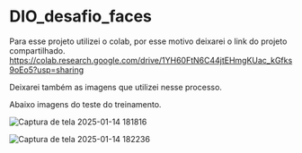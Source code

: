 # DIO_desafio_faces
Para esse projeto utilizei o colab, por esse motivo deixarei o link do projeto compartilhado.
https://colab.research.google.com/drive/1YH60FtN6C44jtEHmgKUac_kGfks9oEo5?usp=sharing

Deixarei também as imagens que utilizei nesse processo.

Abaixo imagens do teste do treinamento.

![Captura de tela 2025-01-14 181816](https://github.com/user-attachments/assets/503e2785-a928-4a70-b475-0653af6badb8)

![Captura de tela 2025-01-14 182236](https://github.com/user-attachments/assets/e340903a-3bca-4677-884c-8986173b8961)
